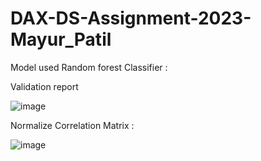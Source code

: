 # DAX-DS-Assignment-2023-Mayur_Patil

Model used Random forest Classifier :

Validation report 

![image](https://github.com/mayuresh25027/DAX-DS-Assignment-2023-Mayur_Patil/assets/87094130/f4bef1d0-f14f-4443-9edd-cddcadb88f8b)

Normalize Correlation Matrix :

![image](https://github.com/mayuresh25027/DAX-DS-Assignment-2023-Mayur_Patil/assets/87094130/c68e1401-61f6-4643-a845-ea7331017653)



